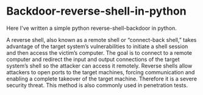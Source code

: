 # Backdoor-reverse-shell-in-python

Here I've written a simple python reverse-shell-backdoor in python.

A reverse shell, also known as a remote shell or “connect-back shell,” takes advantage of the target system’s vulnerabilities to initiate a shell session and then access the victim’s computer. The goal is to connect to a remote computer and redirect the input and output connections of the target system’s shell so the attacker can access it remotely. Reverse shells allow attackers to open ports to the target machines, forcing communication and enabling a complete takeover of the target machine. Therefore it is a severe security threat. This method is also commonly used in penetration tests.
